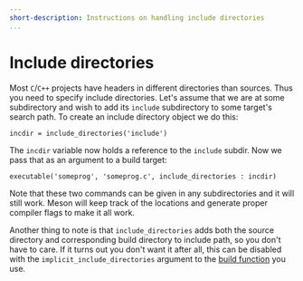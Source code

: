 ```yaml
---
short-description: Instructions on handling include directories
...
```


# Include directories

Most `C`/`C++` projects have headers in different directories than
sources. Thus you need to specify include directories. Let's assume
that we are at some subdirectory and wish to add its `include`
subdirectory to some target's search path. To create an include
directory object we do this:

```meson
incdir = include_directories('include')
```

The `incdir` variable now holds a reference to the `include` subdir.
Now we pass that as an argument to a build target:

```meson
executable('someprog', 'someprog.c', include_directories : incdir)
```

Note that these two commands can be given in any subdirectories and it
will still work. Meson will keep track of the locations and generate
proper compiler flags to make it all work.

Another thing to note is that `include_directories` adds both the
source directory and corresponding build directory to include path, so
you don't have to care. If it turns out you don't want it after all, this can
be disabled with the `implicit_include_directories` argument to the [build
function](Reference-manual_functions.md) you use.
